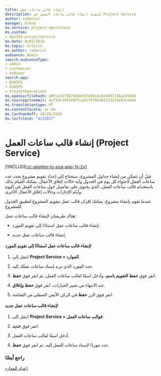 ```yaml
---
title: إنشاء قالب ساعات عمل
description: كيفية إنشاء قالب ساعات العمل في Project Service
author: ruhercul
manager: kfend
ms.service: project-operations
ms.custom:
- dyn365-projectservice
ms.date: 8/03/2018
ms.topic: article
ms.author: ruhercul
audience: Admin
search.audienceType:
- admin
- customizer
- enduser
search.app:
- D365CE
- D365PS
- ProjectOperations
ms.openlocfilehash: a0fce327587940e557e0214c8c0897116ac91901
ms.sourcegitcommit: 4cf1dc1561b92fca4175f0b3813133c5e63ce8e6
ms.translationtype: HT
ms.contentlocale: ar-SA
ms.lasthandoff: 10/28/2020
ms.locfileid: "4133037"
---
```

# <a name="create-a-work-hours-template-project-service"></a>إنشاء قالب ساعات العمل (Project Service)

[!INCLUDE[cc-applies-to-psa-app-1x-2x](../includes/cc-applies-to-psa-app-1x-2x.md)]

قبل أن تتمكن من إنشاء جداول المشروع، ستحتاج إلى إعداد تقويم مشروع يحدد عدد ساعات العمل لاحتواء كل يوم في الجدول وأية حالات إغلاق الأعمال‬. يمكنك القيام بذلك باستخدام قالب ساعات العمل، الذي يحتوي على تفاصيل حول ساعات العمل في اليوم وأيام الإجازات وحالات إغلاق الأعمال الأخرى.  
  
 عندما تقوم بإنشاء مشروع، يمكنك إقران قالب عمل بتقويم المشروع لتطبيق الجدول للمشروع.  
  
 هناك طريقتان لإنشاء قالب ساعات عمل:  
  
-   إنشاء قالب ساعات عمل استنادًا إلى تقويم المورد.  
  
-   إنشاء قالب ساعات عمل جديد.  
  
#### <a name="to-create-a-work-hours-template-based-on-a-resources-calendar"></a>لإنشاء قالب ساعات عمل استنادًا إلى تقويم المورد  
  
1.  انتقل إلى **Project Service > الموارد‬‏‎**.  
  
2.  حدد المورد الذي تريد إسناد ساعات عملك إليه.  
  
3.  انقر فوق **حفظ التقويم باسم‬**، وأدخل اسمًا لقالب ساعات العمل، ثم انقر فوق **حفظ**.  
  
4.  عند الانتهاء من تغيير الخيارات، انقر فوق **حفظ وإغلاق**.  
  
5.  انقر فوق الزر **حفظ** في الركن الأيمن السفلي من الشاشة.  
  
#### <a name="to-create-a-new-work-hours-template"></a>لإنشاء قالب ساعات عمل جديد  
  
1.  انتقل إلى **Project Service > قوالب ساعات العمل‬**.  
  
2.  انقر فوق **جديد**.  
  
3.  أدخل اسمًا لقالب ساعات العمل.  
  
4.  حدد موردًا لإسناد ساعات العمل إليه، ثم انقر فوق **حفظ**.  
  
### <a name="see-also"></a>راجع أيضًا  
 [إعداد الموارد](../psa/set-up-resources.md)
